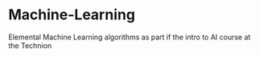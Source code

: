 # Machine-Learning
Elemental Machine Learning algorithms as part if the intro to AI course at the Technion
